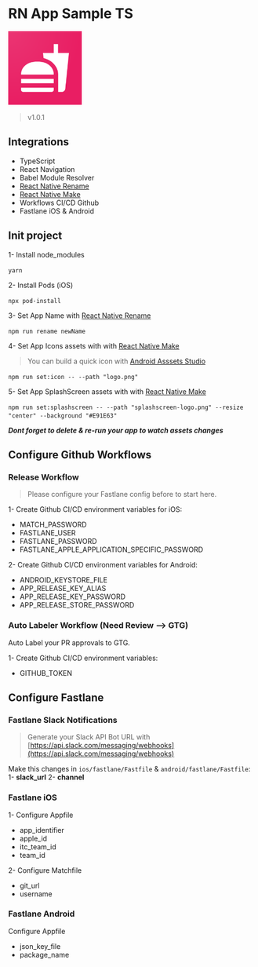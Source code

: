 # RN App Sample TS

<img
  src="logo.png"
  alt="logo"
  height="150"
  />

> v1.0.1

## Integrations

* TypeScript
* React Navigation
* Babel Module Resolver
* [React Native Rename](https://www.npmjs.com/package/react-native-rename)
* [React Native Make](https://github.com/bamlab/react-native-make)
* Workflows CI/CD Github
* Fastlane iOS & Android

## Init project

1- Install node_modules

`yarn`

2- Install Pods (iOS)

`npx pod-install`

3- Set App Name with [React Native Rename](https://www.npmjs.com/package/react-native-rename)

`npm run rename newName`

4- Set App Icons assets with with [React Native Make](https://github.com/bamlab/react-native-make/blob/master/docs/set-icon.md)

> You can build a quick icon with [Android Asssets Studio](https://romannurik.github.io/AndroidAssetStudio/icons-launcher.html#foreground.type=clipart&foreground.clipart=android&foreground.space.trim=1&foreground.space.pad=0.25&foreColor=rgba(96%2C%20125%2C%20139%2C%200)&backColor=rgb(68%2C%20138%2C%20255)&crop=0&backgroundShape=square&effects=none&name=ic_launcher)

`npm run set:icon -- --path "logo.png"`

5- Set App SplashScreen assets with with [React Native Make](https://github.com/bamlab/react-native-make/blob/master/docs/set-splash.md)

`npm run set:splashscreen -- --path "splashscreen-logo.png" --resize "center" --background "#E91E63"`

***Dont forget to delete & re-run your app to watch assets changes***

## Configure Github Workflows

### Release Workflow

> Please configure your Fastlane config before to start here.

1- Create Github CI/CD environment variables for iOS:

* MATCH_PASSWORD
* FASTLANE_USER
* FASTLANE_PASSWORD
* FASTLANE_APPLE_APPLICATION_SPECIFIC_PASSWORD

2- Create Github CI/CD environment variables for Android:

* ANDROID_KEYSTORE_FILE
* APP_RELEASE_KEY_ALIAS
* APP_RELEASE_KEY_PASSWORD
* APP_RELEASE_STORE_PASSWORD


### Auto Labeler Workflow (Need Review --> GTG)

Auto Label your PR approvals to GTG.

1- Create Github CI/CD environment variables:

* GITHUB_TOKEN

## Configure Fastlane

### Fastlane Slack Notifications

> Generate your Slack API Bot URL with [https://api.slack.com/messaging/webhooks](https://api.slack.com/messaging/webhooks)

Make this changes in `ios/fastlane/Fastfile` & `android/fastlane/Fastfile`:
1- **slack_url**
2- **channel**

### Fastlane iOS

1- Configure Appfile

* app_identifier
* apple_id
* itc_team_id
* team_id

2- Configure Matchfile

* git_url
* username

### Fastlane Android

Configure Appfile

* json_key_file
* package_name
